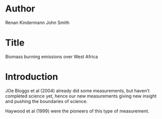 # Author
Renan Kindermann
John Smith

# Title
Biomass burning emissions over West Africa

# Introduction
JOe Bloggs et al (2004) already did some measurements, but haven't completed science yet, hence our new measurements giving new insight and pushing the boundaries of science.

Haywood et al (1999) were the pioneers of this type of measurement.

